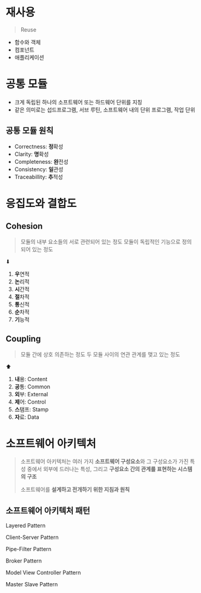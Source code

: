 # 재사용

> Reuse

- 함수와 객체
- 컴포넌트
- 애플리케이션

# 공통 모듈

- 크게 독립된 하나의 소프트웨어 또는 하드웨어 단위를 지칭
- 같은 의미로는 섭드프로그램, 서브 루틴, 소프트웨어 내의 단위 프로그램, 작업 단위

## 공통 모듈 원칙

- Correctness: **정**확성
- Clarity: **명**확성
- Completeness: **완**전성
- Consistency: **일**관성
- Traceabillity: **추**적성

# 응집도와 결합도

## Cohesion

> 모듈의 내부 요소들의 서로 관련되어 있는 정도
> 모듈이 독립적인 기능으로 정의되어 있는 정도

⬇

1. **우**연적
2. **논**리적
3. **시**간적
4. **절**차적
5. **통**신적
6. **순**차적
7. **기**능적

## Coupling

> 모듈 간에 상호 의존하는 정도
> 두 모듈 사이의 연관 관계를 맺고 있는 정도

⬆

1. **내**용: Content
2. **공**통: Common
3. **외**부: External
4. **제**어: Control
5. **스**탬프: Stamp
6. **자**료: Data

# 소프트웨어 아키텍처

> 소프트웨어 아키텍처는 여러 가지 **소프트웨어 구성요소**와 그 구성요소가 가진 특성 중에서 외부에 드러나는 특성, 그리고 **구성요소 간의 관계를 표현하는 시스템의 구조**
>
> 소프트웨어를 **설계하고 전개하기 위한 지침과 원칙**

## 소프트웨어 아키텍처 패턴

Layered Pattern

Client-Server Pattern

Pipe-Filter Pattern

Broker Pattern

Model View Controller Pattern

Master Slave Pattern